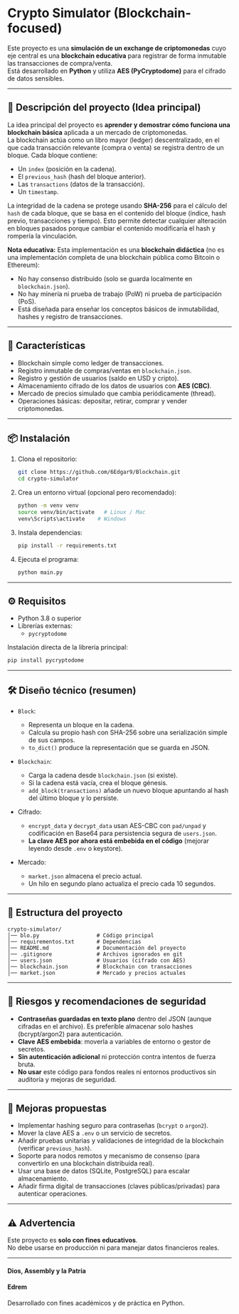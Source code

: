 # Crypto Simulator (Blockchain-focused)

Este proyecto es una **simulación de un exchange de criptomonedas** cuyo eje central es una **blockchain educativa** para registrar de forma inmutable las transacciones de compra/venta.  
Está desarrollado en **Python** y utiliza **AES (PyCryptodome)** para el cifrado de datos sensibles.

---

## 🧩 Descripción del proyecto (Idea principal)

La idea principal del proyecto es **aprender y demostrar cómo funciona una blockchain básica** aplicada a un mercado de criptomonedas.  
La blockchain actúa como un libro mayor (ledger) descentralizado, en el que cada transacción relevante (compra o venta) se registra dentro de un bloque. Cada bloque contiene:
- Un `index` (posición en la cadena).
- El `previous_hash` (hash del bloque anterior).
- Las `transactions` (datos de la transacción).
- Un `timestamp`.

La integridad de la cadena se protege usando **SHA-256** para el cálculo del `hash` de cada bloque, que se basa en el contenido del bloque (índice, hash previo, transacciones y tiempo). Esto permite detectar cualquier alteración en bloques pasados porque cambiar el contenido modificaría el hash y rompería la vinculación.

**Nota educativa:** Esta implementación es una **blockchain didáctica** (no es una implementación completa de una blockchain pública como Bitcoin o Ethereum):  
- No hay consenso distribuido (solo se guarda localmente en `blockchain.json`).  
- No hay minería ni prueba de trabajo (PoW) ni prueba de participación (PoS).  
- Está diseñada para enseñar los conceptos básicos de inmutabilidad, hashes y registro de transacciones.

---

## 🚀 Características

- Blockchain simple como ledger de transacciones.
- Registro inmutable de compras/ventas en `blockchain.json`.
- Registro y gestión de usuarios (saldo en USD y cripto).
- Almacenamiento cifrado de los datos de usuarios con **AES (CBC)**.
- Mercado de precios simulado que cambia periódicamente (thread).
- Operaciones básicas: depositar, retirar, comprar y vender criptomonedas.

---

## 📦 Instalación

1. Clona el repositorio:
   ```bash
   git clone https://github.com/6Edgar9/Blockchain.git
   cd crypto-simulator
   ```

2. Crea un entorno virtual (opcional pero recomendado):
   ```bash
   python -m venv venv
   source venv/bin/activate   # Linux / Mac
   venv\Scripts\activate    # Windows
   ```

3. Instala dependencias:
   ```bash
   pip install -r requirements.txt
   ```

4. Ejecuta el programa:
   ```bash
   python main.py
   ```

---

## ⚙️ Requisitos

- Python 3.8 o superior
- Librerías externas:
  - `pycryptodome`

Instalación directa de la librería principal:
```bash
pip install pycryptodome
```

---

## 🛠️ Diseño técnico (resumen)

- `Block`:
  - Representa un bloque en la cadena.
  - Calcula su propio hash con SHA-256 sobre una serialización simple de sus campos.
  - `to_dict()` produce la representación que se guarda en JSON.

- `Blockchain`:
  - Carga la cadena desde `blockchain.json` (si existe).
  - Si la cadena está vacía, crea el bloque génesis.
  - `add_block(transactions)` añade un nuevo bloque apuntando al hash del último bloque y lo persiste.

- Cifrado:
  - `encrypt_data` y `decrypt_data` usan AES-CBC con `pad/unpad` y codificación en Base64 para persistencia segura de `users.json`.
  - **La clave AES por ahora está embebida en el código** (mejorar leyendo desde `.env` o keystore).

- Mercado:
  - `market.json` almacena el precio actual.
  - Un hilo en segundo plano actualiza el precio cada 10 segundos.

---

## 📂 Estructura del proyecto

```
crypto-simulator/
│── blo.py                  # Código principal
│── requirementos.txt       # Dependencias
│── README.md               # Documentación del proyecto
│── .gitignore              # Archivos ignorados en git
│── users.json              # Usuarios (cifrado con AES)
│── blockchain.json         # Blockchain con transacciones
│── market.json             # Mercado y precios actuales
```

---

## 📝 Riesgos y recomendaciones de seguridad

- **Contraseñas guardadas en texto plano** dentro del JSON (aunque cifradas en el archivo). Es preferible almacenar solo hashes (bcrypt/argon2) para autenticación.
- **Clave AES embebida**: moverla a variables de entorno o gestor de secretos.
- **Sin autenticación adicional** ni protección contra intentos de fuerza bruta.
- **No usar** este código para fondos reales ni entornos productivos sin auditoría y mejoras de seguridad.

---

## 🔧 Mejoras propuestas

- Implementar hashing seguro para contraseñas (`bcrypt` o `argon2`).
- Mover la clave AES a `.env` o un servicio de secretos.
- Añadir pruebas unitarias y validaciones de integridad de la blockchain (verificar `previous_hash`).
- Soporte para nodos remotos y mecanismo de consenso (para convertirlo en una blockchain distribuida real).
- Usar una base de datos (SQLite, PostgreSQL) para escalar almacenamiento.
- Añadir firma digital de transacciones (claves públicas/privadas) para autenticar operaciones.

---

## ⚠️ Advertencia

Este proyecto es **solo con fines educativos**.  
No debe usarse en producción ni para manejar datos financieros reales.

---

#### Dios, Assembly y la Patria
#### Edrem

Desarrollado con fines académicos y de práctica en Python.
